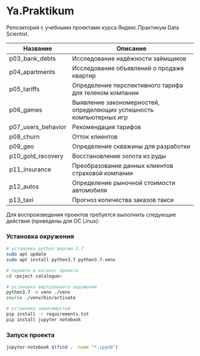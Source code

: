 # Ya.Praktikum

Репозиторий с учебными проектами курса Яндекс.Практикум Data Scientist.

| Название               | Описание                                                                         |
|------------------------|----------------------------------------------------------------------------------|
| p03_bank_debts         | Исследование надёжности заёмщиков                                                |
| p04_apartments         | Исследование объявлений о продаже квартир                                        |
| p05_tariffs            | Определение перспективного тарифа для телеком компании                           |
| p06_games              | Выявление закономерностей, определяющих успешность компьютерных игр              |
| p07_users_behavior     | Рекомендация тарифов                                                             |
| p08_churn              | Отток клиентов                                                                   |
| p09_geo                | Определение скважины для разработки                                              |
| p10_gold_recovery      | Восстановление золота из руды                                                    |
| p11_insurance          | Преобразование данных клиентов страховой компании                                |
| p12_autos              | Определение рыночной стоимости автомобиля                                        |
| p13_taxi               | Прогноз количества заказов такси                                                 |


Для воспроизведения проектов требуется выполнить следующие действия (приведены для ОС Linux):

### Установка окружения

```bash
# установка python версии 3.7
sudo apt update
sudo apt install python3.7 python3.7-venv

# перейти в каталог проекта
cd <poject catalogue>

# установка виртуального окружения 
python3.7 -m venv ./venv
source ./venv/bin/activate

# установка зависимостей
pip install -r requirements.txt
pip install jupyter notebook

```

### Запуск проекта

```bash
jupyter-notebook $(find . -name "*.ipynb")

```